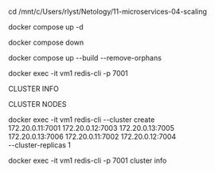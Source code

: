cd /mnt/c/Users/rlyst/Netology/11-microservices-04-scaling

docker compose up -d

docker compose down

docker compose up --build --remove-orphans

docker exec -it vm1 redis-cli -p 7001

CLUSTER INFO

CLUSTER NODES

docker exec -it vm1 redis-cli --cluster create \
172.20.0.11:7001 172.20.0.12:7003 172.20.0.13:7005 \
172.20.0.13:7006 172.20.0.11:7002 172.20.0.12:7004 \
--cluster-replicas 1

docker exec -it vm1 redis-cli -p 7001 cluster info